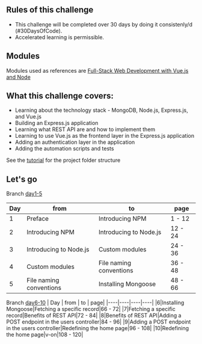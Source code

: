 ## Rules of this challenge

- This challenge will be completed over 30 days by doing it consistenly/d (#30DaysOfCode).
- Accelerated learning is permissible.

## Modules

Modules used as references are [Full-Stack Web Development with Vue.js and Node](https://www.packtpub.com/product/full-stack-web-development-with-vuejs-and-node/9781788831147)

## What this challenge covers:

- Learning about the technology stack - MongoDB, Node.js, Express.js, and Vue.js
- Building an Express.js application
- Learning what REST API are and how to implement them
- Learning to use Vue.js as the frontend layer in the Express.js application
- Adding an authentication layer in the application
- Adding the automation scripts and tests

See the [tutorial](./TUTORIAL.md) for the project folder structure

## Let's go

Branch [day1-5](https://github.com/ariesa4/legit-of-mevn/tree/day1-5)

| Day | from | to | page|
|----|----|----|----|
|1| Preface | Introducing NPM| 1 - 12 | 
|2| Introducing NPM | Introducing to Node.js | 12 - 24 |
|3| Introducing to Node.js | Custom modules| 24 - 36 |
|4| Custom modules| File naming conventions | 36 - 48 |
|5|File naming conventions|Installing Mongoose|48 - 66|

Branch [day6-10](https://github.com/ariesa4/legit-of-mevn/tree/day6-10)
| Day | from | to | page|
|----|----|----|----|
|6|Installing Mongoose|Fetching a specific record|66 - 72|
|7|Fetching a specific record|Benefits of REST API|72 - 84|
|8|Benefits of REST API|Adding a POST endpoint in the users controller|84 - 96|
|9|Adding a POST endpoint in the users controller|Redefining the home page|96 - 108|
|10|Redefining the home page|v-on|108 - 120|